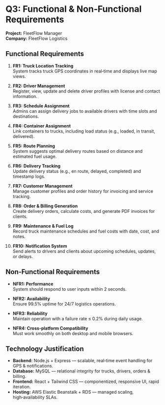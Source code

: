 # Q3: Functional & Non‑Functional Requirements  
**Project:** FleetFlow Manager  
**Company:** FleetFlow Logistics

## Functional Requirements
1. **FR1: Truck Location Tracking**  
   System tracks truck GPS coordinates in real‑time and displays live map views.

2. **FR2: Driver Management**  
   Register, view, update and delete driver profiles with license and contact information.

3. **FR3: Schedule Assignment**  
   Admins can assign delivery jobs to available drivers with time slots and destinations.

4. **FR4: Container Assignment**  
   Link containers to trucks, including load status (e.g., loaded, in transit, delivered).

5. **FR5: Route Planning**  
   System suggests optimal delivery routes based on distance and estimated fuel usage.

6. **FR6: Delivery Tracking**  
   Update delivery status (e.g., en route, delayed, completed) and timestamp logs.

7. **FR7: Customer Management**  
   Manage customer profiles and order history for invoicing and service tracking.

8. **FR8: Order & Billing Generation**  
   Create delivery orders, calculate costs, and generate PDF invoices for clients.

9. **FR9: Maintenance & Fuel Log**  
   Record truck maintenance schedules and fuel costs with date, cost, and notes.

10. **FR10: Notification System**  
    Send alerts to drivers and clients about upcoming schedules, updates, or delays.

## Non‑Functional Requirements
- **NFR1: Performance**  
  System should respond to user inputs within 2 seconds.

- **NFR2: Availability**  
  Ensure 99.5% uptime for 24/7 logistics operations.

- **NFR3: Reliability**  
  Maintain operation with a failure rate ≤ 0.2% during daily usage.

- **NFR4: Cross‑platform Compatibility**  
  Must work smoothly on both desktop and mobile browsers.

## Technology Justification
- **Backend:** Node.js + Express — scalable, real‑time event handling for GPS & notifications.  
- **Database:** MySQL — relational integrity for trucks, drivers, orders & billing.  
- **Frontend:** React + Tailwind CSS — componentized, responsive UI, rapid iteration.  
- **Hosting:** AWS Elastic Beanstalk + RDS — managed scaling, high‑availability SLAs.

